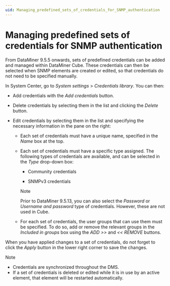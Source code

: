 ```yaml
---
uid: Managing_predefined_sets_of_credentials_for_SNMP_authentication
---
```


# Managing predefined sets of credentials for SNMP authentication

From DataMiner 9.5.5 onwards, sets of predefined credentials can be added and managed within DataMiner Cube. These credentials can then be selected when SNMP elements are created or edited, so that credentials do not need to be specified manually.

In System Center, go to *System settings* > *Credentials library*. You can then:

- Add credentials with the *Add credentials* button.

- Delete credentials by selecting them in the list and clicking the *Delete* button.

- Edit credentials by selecting them in the list and specifying the necessary information in the pane on the right:

    - Each set of credentials must have a unique name, specified in the *Name* box at the top.

    - Each set of credentials must have a specific type assigned. The following types of credentials are available, and can be selected in the *Type* drop-down box:

        - Community credentials

        - SNMPv3 credentials

        > [!NOTE]
        > Prior to DataMiner 9.5.13, you can also select the *Password* or *Username and password* type of credentials. However, these are not used in Cube.

    - For each set of credentials, the user groups that can use them must be specified. To do so, add or remove the relevant groups in the *Included in groups* box using the *ADD \>\>* and *\<\< REMOVE* buttons.

When you have applied changes to a set of credentials, do not forget to click the *Apply* button in the lower right corner to save the changes.

> [!NOTE]
> - Credentials are synchronized throughout the DMS.
> - If a set of credentials is deleted or edited while it is in use by an active element, that element will be restarted automatically.
>
